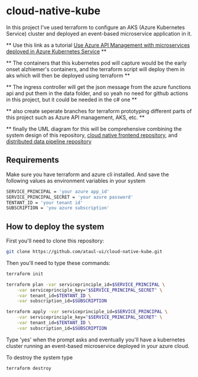 


# cloud-native-kube
In this project I've used terraform to configure an AKS (Azure Kubernetes Service) cluster and deployed an event-based microservice application in it. 

** Use this link as a tutorial [Use Azure API Management with microservices deployed in Azure Kubernetes Service](https://learn.microsoft.com/en-us/azure/api-management/api-management-kubernetes)  **

** The containers that this kubernetes pod will capture would be the early onset alzhiemer's containers, and the terraform script will deploy them in aks which will then be deployed using terraform **

** The ingress controller will get the json message from the azure functions api and put them in the data folder, and so yeah no need for github actions in this project, but it could be needed in the c# one ** 

** also create seperate branches for terraform prototyping different parts of this project such as Azure API management, AKS, etc. **

** finally the UML diagram for this will be comprehensive combining the system design of this repository, [cloud native frontend repository](https://github.com/ataul-ui/dot-net-containers), and [distributed data pipeline repository](https://github.com/ataul-ui/backend-early-alzheimers)



## Requirements
Make sure you have terraform and azure cli installed. And save the following values as environment variables in your system
```bash
SERVICE_PRINCIPAL = 'your azure app_id'
SERVICE_PRINCIPAL_SECRET = 'your azure password'
TENTANT_ID = 'your tenant id'
SUBSCRIPTION = 'you azure subscription'
```


## How to deploy the system

First you'll need to clone this repository:
```bash
git clone https://github.com/ataul-ui/cloud-native-kube.git 
```

Then you'll need to type these commands:
```bash
terraform init

terraform plan -var serviceprinciple_id=$SERVICE_PRINCIPAL \
    -var serviceprinciple_key="$SERVICE_PRINCIPAL_SECRET" \
    -var tenant_id=$TENTANT_ID \
    -var subscription_id=$SUBSCRIPTION

terraform apply -var serviceprinciple_id=$SERVICE_PRINCIPAL \
    -var serviceprinciple_key="$SERVICE_PRINCIPAL_SECRET" \
    -var tenant_id=$TENTANT_ID \
    -var subscription_id=$SUBSCRIPTION
```

Type 'yes' when the prompt asks and eventually you'll have a kubernetes cluster running an event-based microservice deployed in your azure cloud.

To destroy the system type
```bash
terraform destroy 
```

